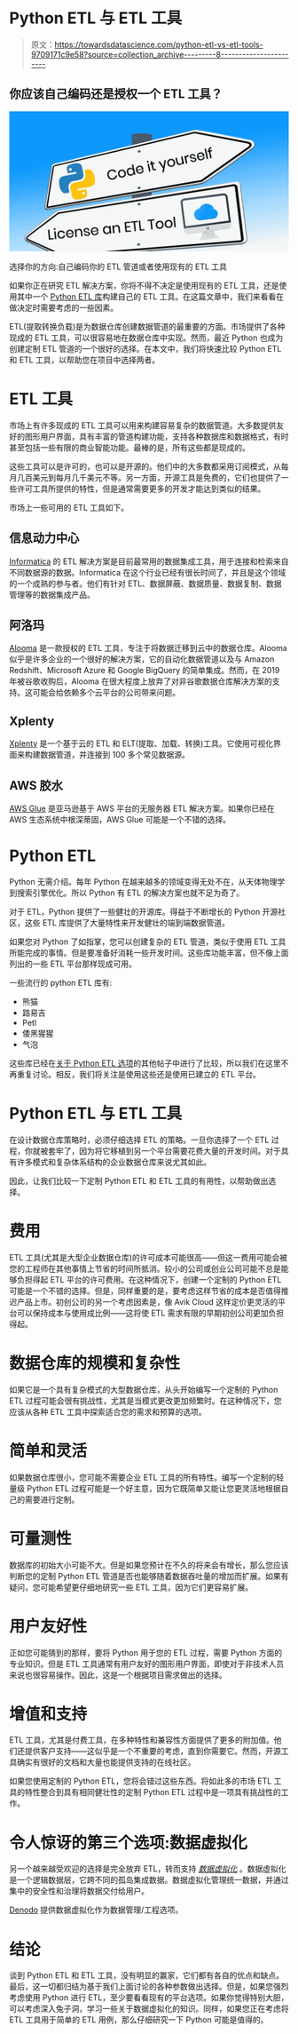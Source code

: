 # Python ETL 与 ETL 工具

> 原文：<https://towardsdatascience.com/python-etl-vs-etl-tools-9709171c9e58?source=collection_archive---------8----------------------->

## 你应该自己编码还是授权一个 ETL 工具？

![](img/48e3fd0a4b10c7376bb18d4d1710b3c4.png)

选择你的方向:自己编码你的 ETL 管道或者使用现有的 ETL 工具

如果你正在研究 ETL 解决方案，你将不得不决定是使用现有的 ETL 工具，还是使用其中一个 [Python ETL 库](/python-etl-tools-best-8-options-5ef731e70b49)构建自己的 ETL 工具。在这篇文章中，我们来看看在做决定时需要考虑的一些因素。

ETL(提取转换负载)是为数据仓库创建数据管道的最重要的方面。市场提供了各种现成的 ETL 工具，可以很容易地在数据仓库中实现。然而，最近 Python 也成为创建定制 ETL 管道的一个很好的选择。在本文中，我们将快速比较 Python ETL 和 ETL 工具，以帮助您在项目中选择两者。

# ETL 工具

市场上有许多现成的 ETL 工具可以用来构建容易复杂的数据管道。大多数提供友好的图形用户界面，具有丰富的管道构建功能，支持各种数据库和数据格式，有时甚至包括一些有限的商业智能功能。最棒的是，所有这些都是现成的。

这些工具可以是许可的，也可以是开源的。他们中的大多数都采用订阅模式，从每月几百美元到每月几千美元不等。另一方面，开源工具是免费的，它们也提供了一些许可工具所提供的特性，但是通常需要更多的开发才能达到类似的结果。

市场上一些可用的 ETL 工具如下。

## 信息动力中心

[Informatica](https://www.informatica.com/) 的 ETL 解决方案是目前最常用的数据集成工具，用于连接和检索来自不同数据源的数据。Informatica 在这个行业已经有很长时间了，并且是这个领域的一个成熟的参与者。他们有针对 ETL、数据屏蔽、数据质量、数据复制、数据管理等的数据集成产品。

## 阿洛玛

[Alooma](http://alooma.com/) 是一款授权的 ETL 工具，专注于将数据迁移到云中的数据仓库。Alooma 似乎是许多企业的一个很好的解决方案，它的自动化数据管道以及与 Amazon Redshift、Microsoft Azure 和 Google BigQuery 的简单集成。然而，在 2019 年被谷歌收购后，Alooma 在很大程度上放弃了对非谷歌数据仓库解决方案的支持。这可能会给依赖多个云平台的公司带来问题。

## Xplenty

[Xplenty](https://www.xplenty.com/) 是一个基于云的 ETL 和 ELT(提取、加载、转换)工具。它使用可视化界面来构建数据管道，并连接到 100 多个常见数据源。

## AWS 胶水

[AWS Glue](https://aws.amazon.com/glue/) 是亚马逊基于 AWS 平台的无服务器 ETL 解决方案。如果你已经在 AWS 生态系统中根深蒂固，AWS Glue 可能是一个不错的选择。

# Python ETL

Python 无需介绍。每年 Python 在越来越多的领域变得无处不在，从天体物理学到搜索引擎优化。所以 Python 有 ETL 的解决方案也就不足为奇了。

对于 ETL，Python 提供了一些健壮的开源库。得益于不断增长的 Python 开源社区，这些 ETL 库提供了大量特性来开发健壮的端到端数据管道。

如果您对 Python 了如指掌，您可以创建复杂的 ETL 管道，类似于使用 ETL 工具所能完成的事情。但是要准备好消耗一些开发时间。这些库功能丰富，但不像上面列出的一些 ETL 平台那样现成可用。

一些流行的 python ETL 库有:

*   熊猫
*   路易吉
*   Petl
*   倭黑猩猩
*   气泡

这些库已经在[关于 Python ETL 选项](/python-etl-tools-best-8-options-5ef731e70b49)的其他帖子中进行了比较，所以我们在这里不再重复讨论。相反，我们将关注是使用这些还是使用已建立的 ETL 平台。

# Python ETL 与 ETL 工具

在设计数据仓库策略时，必须仔细选择 ETL 的策略。一旦你选择了一个 ETL 过程，你就被套牢了，因为将它移植到另一个平台需要花费大量的开发时间。对于具有许多模式和复杂体系结构的企业数据仓库来说尤其如此。

因此，让我们比较一下定制 Python ETL 和 ETL 工具的有用性，以帮助做出选择。

# 费用

ETL 工具(尤其是大型企业数据仓库)的许可成本可能很高——但这一费用可能会被您的工程师在其他事情上节省的时间所抵消。较小的公司或创业公司可能不总是能够负担得起 ETL 平台的许可费用。在这种情况下，创建一个定制的 Python ETL 可能是一个不错的选择。但是，同样重要的是，要考虑这样节省的成本是否值得推迟产品上市。初创公司的另一个考虑因素是，像 Avik Cloud 这样定价更灵活的平台可以保持成本与使用成比例——这将使 ETL 需求有限的早期初创公司更加负担得起。

# 数据仓库的规模和复杂性

如果它是一个具有复杂模式的大型数据仓库，从头开始编写一个定制的 Python ETL 过程可能会很有挑战性，尤其是当模式更改更加频繁时。在这种情况下，您应该从各种 ETL 工具中探索适合您的需求和预算的选项。

# 简单和灵活

如果数据仓库很小，您可能不需要企业 ETL 工具的所有特性。编写一个定制的轻量级 Python ETL 过程可能是一个好主意，因为它既简单又能让您更灵活地根据自己的需要进行定制。

# 可量测性

数据库的初始大小可能不大。但是如果您预计在不久的将来会有增长，那么您应该判断您的定制 Python ETL 管道是否也能够随着数据吞吐量的增加而扩展。如果有疑问，您可能希望更仔细地研究一些 ETL 工具，因为它们更容易扩展。

# 用户友好性

正如您可能猜到的那样，要将 Python 用于您的 ETL 过程，需要 Python 方面的专业知识。但是 ETL 工具通常有用户友好的图形用户界面，即使对于非技术人员来说也很容易操作。因此，这是一个根据项目需求做出的选择。

# 增值和支持

ETL 工具，尤其是付费工具，在多种特性和兼容性方面提供了更多的附加值。他们还提供客户支持——这似乎是一个不重要的考虑，直到你需要它。然而，开源工具确实有很好的文档和大量也能提供支持的在线社区。

如果您使用定制的 Python ETL，您将会错过这些东西。将如此多的市场 ETL 工具的特性整合到具有相同健壮性的定制 Python ETL 过程中是一项具有挑战性的工作。

# 令人惊讶的第三个选项:数据虚拟化

另一个越来越受欢迎的选择是完全放弃 ETL，转而支持 [*数据虚拟化*](https://en.wikipedia.org/wiki/Data_virtualization) 。数据虚拟化是一个逻辑数据层，它跨不同的孤岛集成数据。数据虚拟化管理统一数据，并通过集中的安全性和治理将数据交付给用户。

[Denodo](https://www.denodo.com/en/data-virtualization/overview) 提供数据虚拟化作为数据管理/工程选项。

# 结论

谈到 Python ETL 和 ETL 工具，没有明显的赢家，它们都有各自的优点和缺点。最后，这一切都归结为基于我们上面讨论的各种参数做出选择。但是，如果您强烈考虑使用 Python 进行 ETL，至少要看看现有的平台选项。如果你觉得特别大胆，可以考虑深入兔子洞，学习一些关于数据虚拟化的知识。同样，如果您正在考虑将 ETL 工具用于简单的 ETL 用例，那么仔细研究一下 Python 可能是值得的。